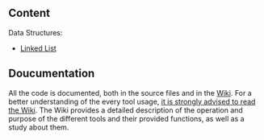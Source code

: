 ## Content
Data Structures:
  - <a href="https://github.com/dpv927/clibs/tree/main/linked_list">Linked List<a>
  
 ## Doucumentation
All the code is documented, both in the source files and in the <a href="https://github.com/dpv927/clibs/wiki">Wiki</a>. For a better understanding of the every tool usage, <ins>it is strongly advised to read the Wiki</ins>.
The Wiki provides a detailed description of the operation and purpose of the different tools and their provided functions, as well as a study about them.
